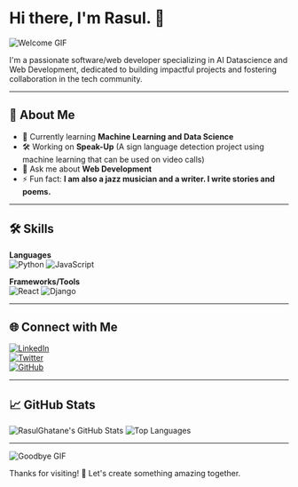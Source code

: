 # Hi there, I'm Rasul. 👋  

![Welcome GIF](https://raw.githubusercontent.com/user-attachments/assets/0e4ca9df-3e46-4474-9a6b-a43d1652684c)

I'm a passionate software/web developer specializing in AI Datascience and Web Development, dedicated to building impactful projects and fostering collaboration in the tech community.  

---

## 🚀 About Me  

- 🌱 Currently learning **Machine Learning and Data Science**  
- 🛠 Working on **Speak-Up** (A sign language detection project using machine learning that can be used on video calls)
- 💬 Ask me about **Web Development**  
- ⚡ Fun fact: **I am also a jazz musician and a writer. I write stories and poems.**

---

## 🛠️ Skills  

**Languages**  
![Python](https://img.shields.io/badge/-Python-blue?logo=python&logoColor=white) ![JavaScript](https://img.shields.io/badge/-JavaScript-yellow?logo=javascript&logoColor=white)

**Frameworks/Tools**  
![React](https://img.shields.io/badge/-React-blue?logo=react&logoColor=white) ![Django](https://img.shields.io/badge/-Django-green?logo=django&logoColor=white) 

---

## 🌐 Connect with Me  

[![LinkedIn](https://img.shields.io/badge/-LinkedIn-blue?logo=linkedin&logoColor=white)](https://www.linkedin.com/in/rasul-ghatane-071120257/)  
[![Twitter](https://img.shields.io/badge/-Twitter-blue?logo=twitter&logoColor=white)](https://x.com/RasulGhatane)  
[![GitHub](https://img.shields.io/badge/-GitHub-black?logo=github&logoColor=white)](https://github.com/RasulGhatane)

---

## 📈 GitHub Stats  

![RasulGhatane's GitHub Stats](https://github-readme-stats.vercel.app/api?username=RasulGhatane&show_icons=true&theme=radical)
![Top Languages](https://github-readme-stats.vercel.app/api/top-langs/?username=RasulGhatane&layout=compact&theme=radical)

---

![Goodbye GIF](https://raw.githubusercontent.com/user-attachments/assets/9b1830c1-bb81-4caf-94bd-d15d8ae9c262)

Thanks for visiting! 🙌 Let's create something amazing together.
